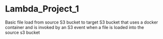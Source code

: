# Lambda_Project_1
Basic file load from source S3 bucket to target S3 bucket that uses a docker container and is invoked by an S3 event when a file is loaded into the source s3 bucket
